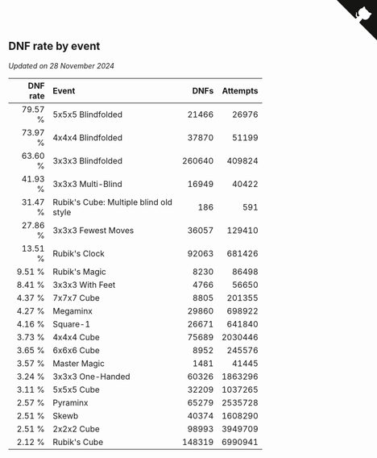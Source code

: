 ## DNF rate by event

*Updated on 28 November 2024*

| DNF rate | Event | DNFs | Attempts |
| ---: | :--- | ---: | ---: |
| 79.57 % | 5x5x5 Blindfolded | 21466 | 26976 |
| 73.97 % | 4x4x4 Blindfolded | 37870 | 51199 |
| 63.60 % | 3x3x3 Blindfolded | 260640 | 409824 |
| 41.93 % | 3x3x3 Multi-Blind | 16949 | 40422 |
| 31.47 % | Rubik's Cube: Multiple blind old style | 186 | 591 |
| 27.86 % | 3x3x3 Fewest Moves | 36057 | 129410 |
| 13.51 % | Rubik's Clock | 92063 | 681426 |
| 9.51 % | Rubik's Magic | 8230 | 86498 |
| 8.41 % | 3x3x3 With Feet | 4766 | 56650 |
| 4.37 % | 7x7x7 Cube | 8805 | 201355 |
| 4.27 % | Megaminx | 29860 | 698922 |
| 4.16 % | Square-1 | 26671 | 641840 |
| 3.73 % | 4x4x4 Cube | 75689 | 2030446 |
| 3.65 % | 6x6x6 Cube | 8952 | 245576 |
| 3.57 % | Master Magic | 1481 | 41445 |
| 3.24 % | 3x3x3 One-Handed | 60326 | 1863296 |
| 3.11 % | 5x5x5 Cube | 32209 | 1037265 |
| 2.57 % | Pyraminx | 65279 | 2535728 |
| 2.51 % | Skewb | 40374 | 1608290 |
| 2.51 % | 2x2x2 Cube | 98993 | 3949709 |
| 2.12 % | Rubik's Cube | 148319 | 6990941 |


<a href="https://github.com/jonatanklosko/wca_statistics" class="github-corner" aria-label="View source on Github"><svg width="80" height="80" viewBox="0 0 250 250" style="fill:#151513; color:#fff; position: absolute; top: 0; border: 0; right: 0;" aria-hidden="true"><path d="M0,0 L115,115 L130,115 L142,142 L250,250 L250,0 Z"></path><path d="M128.3,109.0 C113.8,99.7 119.0,89.6 119.0,89.6 C122.0,82.7 120.5,78.6 120.5,78.6 C119.2,72.0 123.4,76.3 123.4,76.3 C127.3,80.9 125.5,87.3 125.5,87.3 C122.9,97.6 130.6,101.9 134.4,103.2" fill="currentColor" style="transform-origin: 130px 106px;" class="octo-arm"></path><path d="M115.0,115.0 C114.9,115.1 118.7,116.5 119.8,115.4 L133.7,101.6 C136.9,99.2 139.9,98.4 142.2,98.6 C133.8,88.0 127.5,74.4 143.8,58.0 C148.5,53.4 154.0,51.2 159.7,51.0 C160.3,49.4 163.2,43.6 171.4,40.1 C171.4,40.1 176.1,42.5 178.8,56.2 C183.1,58.6 187.2,61.8 190.9,65.4 C194.5,69.0 197.7,73.2 200.1,77.6 C213.8,80.2 216.3,84.9 216.3,84.9 C212.7,93.1 206.9,96.0 205.4,96.6 C205.1,102.4 203.0,107.8 198.3,112.5 C181.9,128.9 168.3,122.5 157.7,114.1 C157.9,116.9 156.7,120.9 152.7,124.9 L141.0,136.5 C139.8,137.7 141.6,141.9 141.8,141.8 Z" fill="currentColor" class="octo-body"></path></svg></a><style>.github-corner:hover .octo-arm{animation:octocat-wave 560ms ease-in-out}@keyframes octocat-wave{0%,100%{transform:rotate(0)}20%,60%{transform:rotate(-25deg)}40%,80%{transform:rotate(10deg)}}@media (max-width:500px){.github-corner:hover .octo-arm{animation:none}.github-corner .octo-arm{animation:octocat-wave 560ms ease-in-out}}</style>
